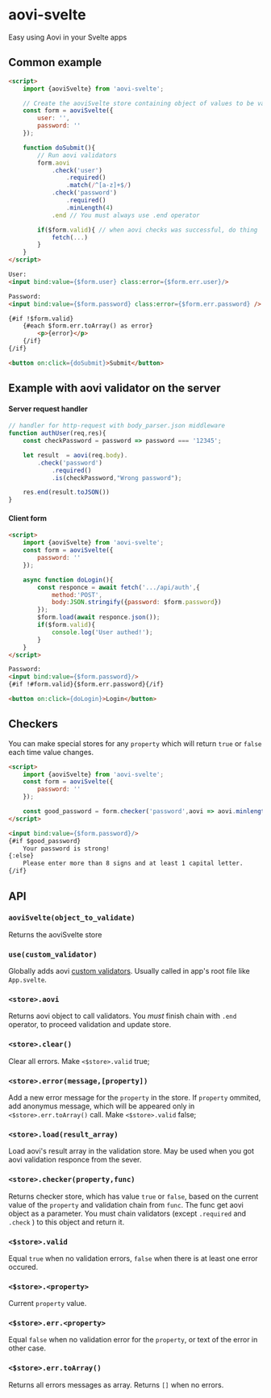 # aovi-svelte

Easy using Aovi in your Svelte apps 

## Common example

```html
<script>
    import {aoviSvelte} from 'aovi-svelte';

    // Create the aoviSvelte store containing object of values to be validated
    const form = aoviSvelte({
        user: '',
        password: ''
    });

    function doSubmit(){
        // Run aovi validators
        form.aovi
            .check('user')
                .required()
                .match(/^[a-z]+$/)
            .check('password')
                .required()
                .minLength(4)
            .end // You must always use .end operator

        if($form.valid){ // when aovi checks was successful, do thing
            fetch(...)
        }
    }
</script>

User: 
<input bind:value={$form.user} class:error={$form.err.user}/>

Password: 
<input bind:value={$form.password} class:error={$form.err.password} />

{#if !$form.valid}
    {#each $form.err.toArray() as error}
        <p>{error}</p>
    {/if}
{/if}

<button on:click={doSubmit}>Submit</button>
```

## Example with aovi validator on the server

#### Server request handler
```js
// handler for http-request with body_parser.json middleware
function authUser(req,res){
    const checkPassword = password => password === '12345';

    let result  = aovi(req.body).
        .check('password')
            .required()
            .is(checkPassword,"Wrong password");

    res.end(result.toJSON())
}
```

#### Client form
```html
<script>
    import {aoviSvelte} from 'aovi-svelte';
    const form = aoviSvelte({
        password: ''
    });

    async function doLogin(){
        const responce = await fetch('.../api/auth',{
            method:'POST',
            body:JSON.stringify({password: $form.password})
        }); 
        $form.load(await responce.json());
        if($form.valid){
            console.log('User authed!');
        }
    }
</script>

Password: 
<input bind:value={$form.password}/>
{#if !#form.valid}{$form.err.password}{/if}

<button on:click={doLogin}>Login</button>
```

## Checkers

You can make special stores for any `property` which will return `true` or `false` each time value changes.

```html
<script>
    import {aoviSvelte} from 'aovi-svelte';
    const form = aoviSvelte({
        password: ''
    });

    const good_password = form.checker('password',aovi => aovi.minlength(8).match(/[A-Z]/));
</script>

<input bind:value={$form.password}/>
{#if $good_password}
    Your password is strong!
{:else}
    Please enter more than 8 signs and at least 1 capital letter.
{/if}
```

## API

### `aoviSvelte(object_to_validate)`
Returns the aoviSvelte store

### `use(custom_validator)`
Globally adds aovi [custom validators](https://github.com/AlexxNB/aovi#custom-validators). Usually called in app's root file like `App.svelte`.

### `<store>.aovi`
Returns aovi object to call validators. You *must* finish chain with `.end` operator, to proceed validation and update store.

### `<store>.clear()`
Clear all errors. Make `<$store>.valid` true;

### `<store>.error(message,[property])`
Add a new error message for the `property` in the store. If `property` ommited, add anonymus message, which will be appeared only in `<$store>.err.toArray()` call. Make `<$store>.valid` false;

### `<store>.load(result_array)`
Load aovi's result array in the validation store. May be used when you got aovi validation responce from the sever.

### `<store>.checker(property,func)`
Returns checker store, which has value `true` or `false`, based on the current value of the `property` and validation chain from `func`.  The func get aovi object as a parameter. You must chain validators (except `.required` and `.check` ) to this object and return it.

### `<$store>.valid`
Equal `true` when no validation errors, `false` when there is at least one error occured.

### `<$store>.<property>`
Current `property` value. 

### `<$store>.err.<property>`
Equal `false` when no validation error for the `property`, or text of the error in other case.

### `<$store>.err.toArray()`
Returns all errors messages as array. Returns `[]` when no errors.
